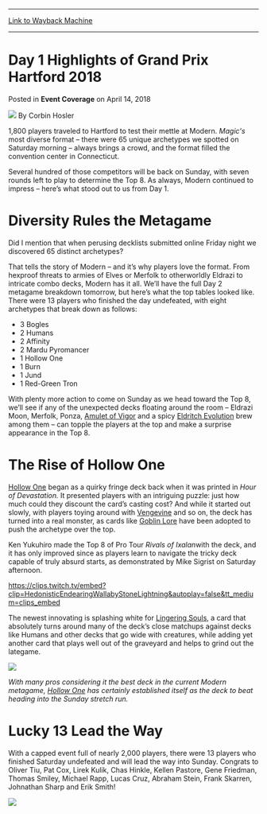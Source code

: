 
---
[Link to Wayback Machine](https://web.archive.org/web/20200527211709/https://magic.wizards.com/en/events/coverage/gphar18/day-1-highlights-2018-04-14)

[_metadata_:author]:- "Corbin Hosler"
[_metadata_:description]:- "1,800 players traveled to Hartford to test their mettle at Modern. Magic's most diverse format – there were 65 unique archetypes we spotted on Saturday morning – always brings a crowd, and the format filled the convention center in Connecticut. Several hundred of those competitors will be back on Sunday, with seven rounds left to play to determine the Top 8. As always, Modern continued to impress – here’s what stood out to us from Day 1."
[_metadata_:generator]:- "Drupal 7 (http://drupal.org)"
[_metadata_:node]:- "1267821"
[_metadata_:publish_date]:- "2018-04-14"
[_metadata_:source]:- "div-main-content"
[_metadata_:title]:- "Day 1 Highlights of Grand Prix Hartford 2018"
[_metadata_:wayback_capture_timestamp]:- "2020-05-27 21:17:09"
[_metadata_:wayback_raw_url]:- "https://web.archive.org/web/20200527211709id_/https://magic.wizards.com/en/events/coverage/gphar18/day-1-highlights-2018-04-14"
[_metadata_:wayback_url]:- "https://magic.wizards.com/en/events/coverage/gphar18/day-1-highlights-2018-04-14"
---


Day 1 Highlights of Grand Prix Hartford 2018
============================================



 Posted in **Event Coverage**
 on April 14, 2018 






![](https://media.magic.wizards.com/styles/auth_small/public/images/person/hosler.jpg)
By Corbin Hosler











1,800 players traveled to Hartford to test their mettle at Modern. *Magic's* most diverse format – there were 65 unique archetypes we spotted on Saturday morning – always brings a crowd, and the format filled the convention center in Connecticut.


Several hundred of those competitors will be back on Sunday, with seven rounds left to play to determine the Top 8. As always, Modern continued to impress – here’s what stood out to us from Day 1.


Diversity Rules the Metagame
============================


Did I mention that when perusing decklists submitted online Friday night we discovered 65 distinct archetypes?


That tells the story of Modern – and it’s why players love the format. From hexproof threats to armies of Elves or Merfolk to otherworldly Eldrazi to intricate combo decks, Modern has it all. We’ll have the full Day 2 metagame breakdown tomorrow, but here’s what the top tables looked like. There were 13 players who finished the day undefeated, with eight archetypes that break down as follows:


* 3 Bogles
* 2 Humans
* 2 Affinity
* 2 Mardu Pyromancer
* 1 Hollow One
* 1 Burn
* 1 Jund
* 1 Red-Green Tron

With plenty more action to come on Sunday as we head toward the Top 8, we’ll see if any of the unexpected decks floating around the room – Eldrazi Moon, Merfolk, Ponza, [Amulet of Vigor](http://gatherer.wizards.com/Pages/Card/Details.aspx?name=Amulet+of+Vigor) and a spicy [Eldritch Evolution](http://gatherer.wizards.com/Pages/Card/Details.aspx?name=Eldritch+Evolution) brew among them – can topple the players at the top and make a surprise appearance in the Top 8.


The Rise of Hollow One
======================


[Hollow One](http://gatherer.wizards.com/Pages/Card/Details.aspx?name=Hollow+One) began as a quirky fringe deck back when it was printed in *Hour of Devastation.* It presented players with an intriguing puzzle: just how much could they discount the card’s casting cost? And while it started out slowly, with players toying around with [Vengevine](http://gatherer.wizards.com/Pages/Card/Details.aspx?name=Vengevine) and so on, the deck has turned into a real monster, as cards like [Goblin Lore](http://gatherer.wizards.com/Pages/Card/Details.aspx?name=Goblin+Lore) have been adopted to push the archetype over the top.


Ken Yukuhiro made the Top 8 of Pro Tour *Rivals of Ixalan*with the deck, and it has only improved since as players learn to navigate the tricky deck capable of truly absurd starts, as demonstrated by Mike Sigrist on Saturday afternoon.


<https://clips.twitch.tv/embed?clip=HedonisticEndearingWallabyStoneLightning&autoplay=false&tt_medium=clips_embed>


The newest innovating is splashing white for [Lingering Souls](http://gatherer.wizards.com/Pages/Card/Details.aspx?name=Lingering+Souls), a card that absolutely turns around many of the deck’s close matchups against decks like Humans and other decks that go wide with creatures, while adding yet another card that plays well out of the graveyard and helps to grind out the lategame.


*![](https://media.wizards.com/2018/events/gphar18/gphar18_hollowtwo.jpg)*


*With many pros considering it the best deck in the current Modern metagame, [Hollow One](http://gatherer.wizards.com/Pages/Card/Details.aspx?name=Hollow+One) has certainly established itself as the deck to beat heading into the Sunday stretch run.*


Lucky 13 Lead the Way
=====================


With a capped event full of nearly 2,000 players, there were 13 players who finished Saturday undefeated and will lead the way into Sunday. Congrats to Oliver Tiu, Pat Cox, Lirek Kulik, Chas Hinkle, Kellen Pastore, Gene Friedman, Thomas Smiley, Michael Rapp, Lucas Cruz, Abraham Stein, Frank Skarren, Johnathan Sharp and Erik Smith!


![](https://media.wizards.com/2018/events/gphar18/gphar18_d1ud.jpg)







